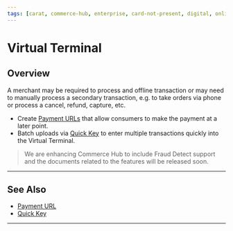 ```yaml
---
tags: [carat, commerce-hub, enterprise, card-not-present, digital, online, virtual-pos, virtual-terminal]
---
```


# Virtual Terminal

## Overview

A merchant may be required to process and offline transaction or may need to manually process a secondary transaction, e.g. to take orders via phone or process a cancel, refund, capture, etc.

- Create [Payment URLs](?path=docs/Online-Mobile-Digital/Payment-URL/Payment-URL.md) that allow consumers to make the payment at a later point.
- Batch uploads via [Quick Key](?path=docs/Online-Mobile-Digital/Virtual-Terminal/Quick-Key.md) to enter multiple transactions quickly into the Virtual Terminal.

<!-- theme: danger -->
> We are enhancing Commerce Hub to include Fraud Detect support and the documents related to the features will be released soon.

---

## See Also

- [Payment URL](?path=docs/Online-Mobile-Digital/Payment-URL/Payment-URL.md)
- [Quick Key](?path=docs/Online-Mobile-Digital/Virtual-Terminal/Quick-Key.md)

---